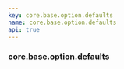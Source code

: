 ```yaml
---
key: core.base.option.defaults
name: core.base.option.defaults
api: true
---
```


### core.base.option.defaults
